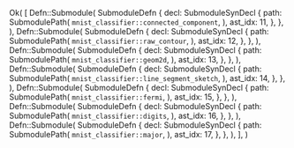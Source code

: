 Ok(
    [
        Defn::Submodule(
            SubmoduleDefn {
                decl: SubmoduleSynDecl {
                    path: SubmodulePath(
                        `mnist_classifier::connected_component`,
                    ),
                    ast_idx: 11,
                },
            },
        ),
        Defn::Submodule(
            SubmoduleDefn {
                decl: SubmoduleSynDecl {
                    path: SubmodulePath(
                        `mnist_classifier::raw_contour`,
                    ),
                    ast_idx: 12,
                },
            },
        ),
        Defn::Submodule(
            SubmoduleDefn {
                decl: SubmoduleSynDecl {
                    path: SubmodulePath(
                        `mnist_classifier::geom2d`,
                    ),
                    ast_idx: 13,
                },
            },
        ),
        Defn::Submodule(
            SubmoduleDefn {
                decl: SubmoduleSynDecl {
                    path: SubmodulePath(
                        `mnist_classifier::line_segment_sketch`,
                    ),
                    ast_idx: 14,
                },
            },
        ),
        Defn::Submodule(
            SubmoduleDefn {
                decl: SubmoduleSynDecl {
                    path: SubmodulePath(
                        `mnist_classifier::fermi`,
                    ),
                    ast_idx: 15,
                },
            },
        ),
        Defn::Submodule(
            SubmoduleDefn {
                decl: SubmoduleSynDecl {
                    path: SubmodulePath(
                        `mnist_classifier::digits`,
                    ),
                    ast_idx: 16,
                },
            },
        ),
        Defn::Submodule(
            SubmoduleDefn {
                decl: SubmoduleSynDecl {
                    path: SubmodulePath(
                        `mnist_classifier::major`,
                    ),
                    ast_idx: 17,
                },
            },
        ),
    ],
)